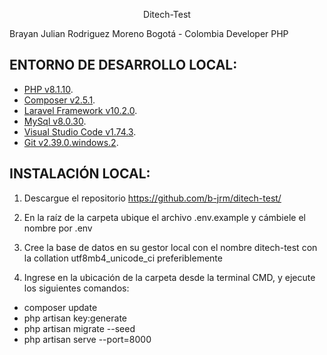 <p align="center">
Ditech-Test

Brayan Julian Rodriguez Moreno
Bogotá - Colombia
Developer PHP
</p>

## ENTORNO DE DESARROLLO LOCAL:

- [PHP v8.1.10](https://www.php.net/downloads.php).
- [Composer v2.5.1](https://getcomposer.org/changelog/2.5.1).
- [Laravel Framework v10.2.0](https://laravel.com/docs/10.x/installation).
- [MySql v8.0.30](https://dev.mysql.com/downloads/installer/).
- [Visual Studio Code v1.74.3](https://code.visualstudio.com/download).
- [Git v2.39.0.windows.2](https://git-scm.com/download/win).


## INSTALACIÓN LOCAL:

1.	Descargue el repositorio https://github.com/b-jrm/ditech-test/

2.	En la raíz de la carpeta ubique el archivo .env.example y cámbiele el nombre por .env 

3.	Cree la base de datos en su gestor local con el nombre ditech-test con la collation utf8mb4_unicode_ci preferiblemente

4.	Ingrese en la ubicación de la carpeta desde la terminal CMD, y ejecute los siguientes comandos:


- composer update
- php artisan key:generate
- php artisan migrate --seed
- php artisan serve --port=8000



